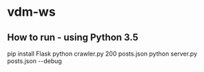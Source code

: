 # vdm-ws

## How to run - using Python 3.5

pip install Flask
python crawler.py 200 posts.json
python server.py posts.json --debug
